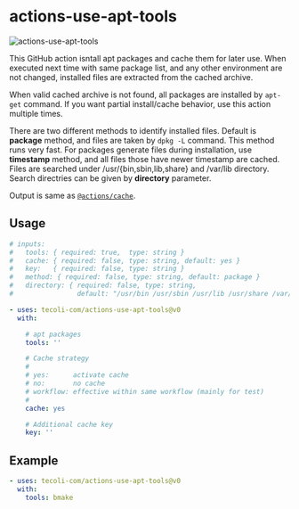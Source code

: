 # actions-use-apt-tools

![actions-use-apt-tools](https://github.com/tecoli-com/actions-use-apt-tools/actions/workflows/test.yml/badge.svg)

This GitHub action isntall apt packages and cache them for later use.
When executed next time with same package list, and any other
environment are not changed, installed files are extracted from the
cached archive.

When valid cached archive is not found, all packages are installed by
`apt-get` command.  If you want partial install/cache behavior, use
this action multiple times.

There are two different methods to identify installed files.  Default
is **package** method, and files are taken by `dpkg -L` command.  This
method runs very fast.  For packages generate files during
installation, use **timestamp** method, and all files those have newer
timestamp are cached.  Files are searched under
/usr/{bin,sbin,lib,share} and /var/lib directory.  Search directries
can be given by **directory** parameter.

Output is same as [`@actions/cache`](https://github.com/actions/cache).

## Usage

```yaml
# inputs:
#   tools: { required: true,  type: string }
#   cache: { required: false, type: string, default: yes }
#   key:   { required: false, type: string }
#   method: { required: false, type: string, default: package }
#   directory: { required: false, type: string,
#                default: "/usr/bin /usr/sbin /usr/lib /usr/share /var/lib" }

- uses: tecoli-com/actions-use-apt-tools@v0
  with:

    # apt packages
    tools: ''

    # Cache strategy
    #
    # yes:      activate cache
    # no:       no cache
    # workflow: effective within same workflow (mainly for test)
    #
    cache: yes

    # Additional cache key
    key: ''
```

## Example

```yaml
- uses: tecoli-com/actions-use-apt-tools@v0
  with:
    tools: bmake
```
